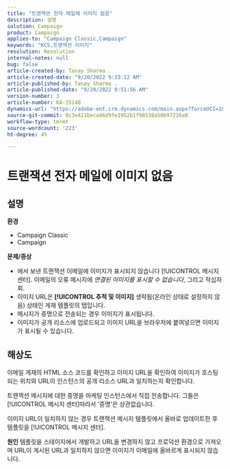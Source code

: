 ```yaml
---
title: "트랜잭션 전자 메일에 이미지 없음"
description: 설명
solution: Campaign
product: Campaign
applies-to: "Campaign Classic,Campaign"
keywords: "KCS,트랜잭션 이미지"
resolution: Resolution
internal-notes: null
bug: false
article-created-by: Tanay Sharma .
article-created-date: "9/20/2022 9:33:12 AM"
article-published-by: Tanay Sharma .
article-published-date: "9/20/2022 9:51:56 AM"
version-number: 3
article-number: KA-15140
dynamics-url: "https://adobe-ent.crm.dynamics.com/main.aspx?forceUCI=1&pagetype=entityrecord&etn=knowledgearticle&id=961ae13a-c738-ed11-9db1-002248086735"
source-git-commit: 0c3e421beca46d9fe1952b1f98538a50697216a0
workflow-type: tm+mt
source-wordcount: '223'
ht-degree: 4%

---
```


# 트랜잭션 전자 메일에 이미지 없음

## 설명

<b>환경</b>
- Campaign Classic
- Campaign



<b>문제/증상</b>
- 에서 보낸 트랜잭션 이메일에 이미지가 표시되지 않습니다 [!UICONTROL 메시지 센터]. 이메일의 오류 메시지에 *연결된 이미지를 표시할 수 없습니다*, 그리고 적십자회.
- 이미지 URL은 <b>[!UICONTROL 추적 및 이미지]</b> 생략됨(온라인 상태로 설정하지 않음) 상태인 게재 템플릿의 탭입니다.
- 메시지가 증명으로 전송되는 경우 이미지가 표시됩니다.
- 이미지가 공개 리소스에 업로드되고 이미지 URL을 브라우저에 붙여넣으면 이미지가 표시될 수 있습니다.



## 해상도






이메일 게재의 HTML 소스 코드를 확인하고 이미지 URL을 확인하여 이미지가 호스팅되는 위치와 URL이 인스턴스의 공개 리소스 URL과 일치하는지 확인합니다.



트랜잭션 메시지에 대한 증명을 마케팅 인스턴스에서 직접 전송합니다. 그들은 [!UICONTROL 메시지 센터]따라서 &#39;증명&#39;은 상관없습니다.



이미지 URL이 일치하지 않는 경우 트랜잭션 메시지 템플릿에서 올바로 업데이트한 후 템플릿을 [!UICONTROL 메시지 센터].


<b>원인</b>
템플릿을 스테이지에서 개발하고 URL을 변경하지 않고 프로덕션 환경으로 가져오며 URL이 게시된 URL과 일치하지 않으면 이미지가 이메일에 올바르게 표시되지 않습니다.




